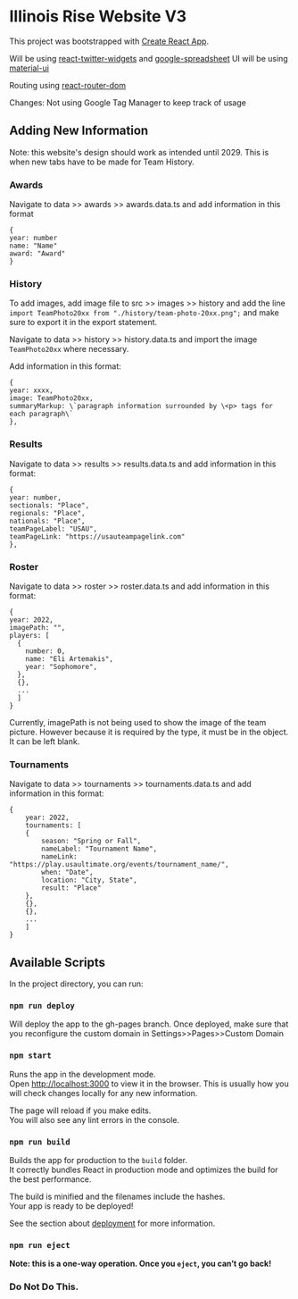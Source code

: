 # Illinois Rise Website V3

This project was bootstrapped with [Create React App](https://github.com/facebook/create-react-app).

Will be using [react-twitter-widgets](https://www.npmjs.com/package/react-twitter-widgets) and [google-spreadsheet](https://github.com/theoephraim/node-google-spreadsheet)
UI will be using [material-ui](https://mui.com/material-ui/getting-started/usage/)

Routing using [react-router-dom](https://reactrouter.com/docs/en/v6/getting-started/overview)

Changes: Not using Google Tag Manager to keep track of usage

## Adding New Information

Note: this website's design should work as intended until 2029. This is when new tabs have to be made for Team History.

### Awards

Navigate to data >> awards >> awards.data.ts and add information in this format

    {
    year: number
    name: "Name"
    award: "Award"
    }
    
### History

To add images, add image file to src >> images >> history and add the line
`import TeamPhoto20xx from "./history/team-photo-20xx.png";` and make sure to export it in the export statement.


Navigate to data >> history >> history.data.ts and import the image `TeamPhoto20xx` where necessary. 

Add information in this format:

    {
    year: xxxx,
    image: TeamPhoto20xx,
    summaryMarkup: \`paragraph information surrounded by \<p> tags for each paragraph\`
    },


### Results

Navigate to data >> results >> results.data.ts and add information in this format:

    {
    year: number,
    sectionals: "Place",
    regionals: "Place",
    nationals: "Place",
    teamPageLabel: "USAU",
    teamPageLink: "https://usauteampagelink.com"
    },

### Roster

Navigate to data >> roster >> roster.data.ts and add information in this format:

    {
    year: 2022,
    imagePath: "",
    players: [
      {
        number: 0,
        name: "Eli Artemakis",
        year: "Sophomore",
      },
      {}, 
      ...
      ]
    }

Currently, imagePath is not being used to show the image of the team picture. However because it is required by the type, it must be in the object. It can be left blank.

### Tournaments

Navigate to data >> tournaments >> tournaments.data.ts and add information in this format:

    {
        year: 2022,
        tournaments: [
        {
            season: "Spring or Fall",
            nameLabel: "Tournament Name",
            nameLink: "https://play.usaultimate.org/events/tournament_name/",
            when: "Date",
            location: "City, State",
            result: "Place"
        },
        {},
        {},
        ...
        ]
    }



## Available Scripts

In the project directory, you can run:

### `npm run deploy`
Will deploy the app to the gh-pages branch. Once deployed, make sure that you reconfigure the custom domain in Settings>>Pages>>Custom Domain

### `npm start`

Runs the app in the development mode.\
Open [http://localhost:3000](http://localhost:3000) to view it in the browser. This is usually how you will check changes locally for any new information.

The page will reload if you make edits.\
You will also see any lint errors in the console.

### `npm run build`

Builds the app for production to the `build` folder.\
It correctly bundles React in production mode and optimizes the build for the best performance.

The build is minified and the filenames include the hashes.\
Your app is ready to be deployed!

See the section about [deployment](https://facebook.github.io/create-react-app/docs/deployment) for more information.

### `npm run eject`

**Note: this is a one-way operation. Once you `eject`, you can’t go back!**

### Do Not Do This.
